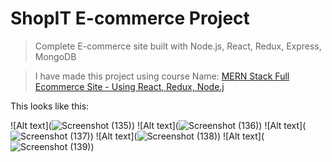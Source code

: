 # ShopIT E-commerce Project

> Complete E-commerce site built with Node.js, React, Redux, Express, MongoDB

> I have made this project using course Name: [MERN Stack Full Ecommerce Site - Using React, Redux, Node.j](https://www.udemy.com/course/3678044)

This looks like this:

![Alt text](![Screenshot (135)](https://github.com/prve17/ShopIT/assets/64846153/fe47b653-33ad-4c73-a043-8a298e272240))
![Alt text](![Screenshot (136)](https://github.com/prve17/ShopIT/assets/64846153/e17e0fa6-2951-4011-a6cc-7e2e6da2c1b7))
![Alt text](![Screenshot (137)](https://github.com/prve17/ShopIT/assets/64846153/10bd15b5-b6e8-48aa-8e5d-c3a82bb1b388))
![Alt text](![Screenshot (138)](https://github.com/prve17/ShopIT/assets/64846153/148b67ab-a273-4561-bd06-b7b3f71c72c7))
![Alt text](![Screenshot (139)](https://github.com/prve17/ShopIT/assets/64846153/e92d8749-378f-4ccf-b527-64f05011fa2f))

